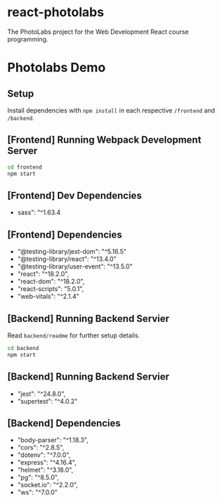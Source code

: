 # react-photolabs
The PhotoLabs project for the Web Development React course programming.

# Photolabs Demo

<!-- ![Landing and login page](https://github.com/segvndo/tinyapp/blob/main/docs/login.jpg) -->

## Setup

Install dependencies with `npm install` in each respective `/frontend` and `/backend`.

## [Frontend] Running Webpack Development Server

```sh
cd frontend
npm start
```

## [Frontend] Dev Dependencies
- sass": "^1.63.4

## [Frontend] Dependencies
- "@testing-library/jest-dom": "^5.16.5"
- "@testing-library/react": "^13.4.0"
- "@testing-library/user-event": "^13.5.0"
- "react": "^18.2.0",
- "react-dom": "^18.2.0",
- "react-scripts": "5.0.1",
- "web-vitals": "^2.1.4"


## [Backend] Running Backend Servier

Read `backend/readme` for further setup details.

```sh
cd backend
npm start
```
## [Backend] Running Backend Servier
- "jest": "^24.8.0",
- "supertest": "^4.0.2"

## [Backend] Dependencies
- "body-parser": "^1.18.3",
- "cors": "^2.8.5",
- "dotenv": "^7.0.0",
- "express": "^4.16.4",
- "helmet": "^3.18.0",
- "pg": "^8.5.0",
- "socket.io": "^2.2.0",
- "ws": "^7.0.0"